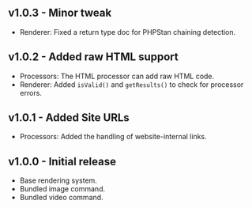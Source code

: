 ## v1.0.3 - Minor tweak
- Renderer: Fixed a return type doc for PHPStan chaining detection.

## v1.0.2 - Added raw HTML support
- Processors: The HTML processor can add raw HTML code.
- Renderer: Added `isValid()` and `getResults()` to check for processor errors.

## v1.0.1 - Added Site URLs
- Processors: Added the handling of website-internal links.  

## v1.0.0 - Initial release
- Base rendering system.
- Bundled image command.
- Bundled video command.
